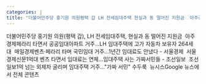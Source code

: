 ```yaml
---
categories: j
title: "더불어민주당 홍기원 의원평택 갑 LH 전세임대주택 현실과 동 떨어진 지원금  아주경제"
---
```

더불어민주당 홍기원 의원(평택 갑), LH 전세임대주택, 현실과 동 떨어진 지원금&nbsp;&nbsp;아주경제페라리 타면서 공공임대아파트 거주...LH 임대주택에 고가 자동차 보유자 264세대&nbsp;&nbsp;매일경제벤츠·페라리 타며 국민임대 거주…1년간 임대료도 안냈다 - 서울경제&nbsp;&nbsp;서울경제신문1억대 벤츠 타면서 임대료는 연체…임대주택 사는 가짜서민들 - 조선일보&nbsp;&nbsp;조선일보1억 넘는 외제차 굴리며 임대주택 거주…"가짜 서민" 수두룩&nbsp;&nbsp;뉴시스Google 뉴스에서 전체 콘텐츠 